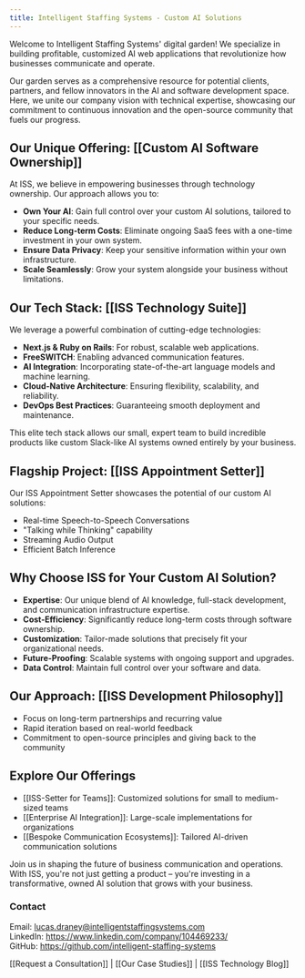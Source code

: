 ```yaml
---
title: Intelligent Staffing Systems - Custom AI Solutions
---
```


Welcome to Intelligent Staffing Systems' digital garden! 
We specialize in building profitable, customized AI web applications that revolutionize how businesses communicate and operate.

Our garden serves as a comprehensive resource for potential clients, partners, and fellow innovators in the AI and software development space. Here, we unite our company vision with technical expertise, showcasing our commitment to continuous innovation and the open-source community that fuels our progress.

## Our Unique Offering: [[Custom AI Software Ownership]]
At ISS, we believe in empowering businesses through technology ownership. Our approach allows you to:

- **Own Your AI**: Gain full control over your custom AI solutions, tailored to your specific needs.
- **Reduce Long-term Costs**: Eliminate ongoing SaaS fees with a one-time investment in your own system.
- **Ensure Data Privacy**: Keep your sensitive information within your own infrastructure.
- **Scale Seamlessly**: Grow your system alongside your business without limitations.

## Our Tech Stack: [[ISS Technology Suite]]
We leverage a powerful combination of cutting-edge technologies:

- **Next.js & Ruby on Rails**: For robust, scalable web applications.
- **FreeSWITCH**: Enabling advanced communication features.
- **AI Integration**: Incorporating state-of-the-art language models and machine learning.
- **Cloud-Native Architecture**: Ensuring flexibility, scalability, and reliability.
- **DevOps Best Practices**: Guaranteeing smooth deployment and maintenance.

This elite tech stack allows our small, expert team to build incredible products like custom Slack-like AI systems owned entirely by your business.

## Flagship Project: [[ISS Appointment Setter]]
Our ISS Appointment Setter showcases the potential of our custom AI solutions:

- Real-time Speech-to-Speech Conversations
- "Talking while Thinking" capability
- Streaming Audio Output
- Efficient Batch Inference

## Why Choose ISS for Your Custom AI Solution?
- **Expertise**: Our unique blend of AI knowledge, full-stack development, and communication infrastructure expertise.
- **Cost-Efficiency**: Significantly reduce long-term costs through software ownership.
- **Customization**: Tailor-made solutions that precisely fit your organizational needs.
- **Future-Proofing**: Scalable systems with ongoing support and upgrades.
- **Data Control**: Maintain full control over your software and data.

## Our Approach: [[ISS Development Philosophy]]
- Focus on long-term partnerships and recurring value
- Rapid iteration based on real-world feedback
- Commitment to open-source principles and giving back to the community

## Explore Our Offerings
- [[ISS-Setter for Teams]]: Customized solutions for small to medium-sized teams
- [[Enterprise AI Integration]]: Large-scale implementations for organizations
- [[Bespoke Communication Ecosystems]]: Tailored AI-driven communication solutions

Join us in shaping the future of business communication and operations. With ISS, you're not just getting a product – you're investing in a transformative, owned AI solution that grows with your business.

### Contact 
Email: lucas.draney@intelligentstaffingsystems.com  
LinkedIn: https://www.linkedin.com/company/104469233/  
GitHub: https://github.com/intelligent-staffing-systems  

[[Request a Consultation]] | [[Our Case Studies]] | [[ISS Technology Blog]]